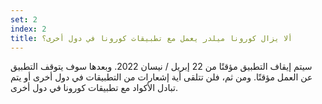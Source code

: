 ```yaml
---
set: 2
index: 2
title: ألا يزال كورونا ميلدر يعمل مع تطبيقات كورونا في دول أخرى؟ 
---
```

سيتم إيقاف التطبيق مؤقتًا من 22 إبريل / نيسان 2022. وبعدها سوف يتوقف التطبيق عن العمل مؤقتًا. ومن ثم، فلن تتلقى أية إشعارات من التطبيقات في دول أخرى أو يتم تبادل الأكواد مع تطبيقات كورونا في دول أخرى. 

